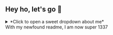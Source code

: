 ## Hey ho, let's go 👋

<details>
  <summary> *Click to open a sweet dropdown about me* </summary>
  
- 🔭🔭what's poppin friends🔭🔭 
- I'm just a dude who likes to code all the time
- let's collab 👯 
- I don't understand how bullet points work 🤔
- <details>
    <summary> recursion </summary>
    <details>
      <summary> *Click to open a sweet dropdown about me* </summary>

    - 🔭🔭what's poppin friends🔭🔭 
    - I'm just a dude who likes to code all the time
    - let's collab 👯 
    - I don't understand how bullet points work 🤔
      - <details>
        <summary> recursion </summary>
          <details>
            <summary> *Click to open a sweet dropdown about me* </summary>

          - 🔭🔭what's poppin friends🔭🔭 
          - I'm just a dude who likes to code all the time
          - let's collab 👯 
          - I don't understand how bullet points work 🤔
          - <details>
              <summary> recursion </summary>
              <details>
                <summary> *Click to open a sweet dropdown about me* </summary>

              - 🔭🔭what's poppin friends🔭🔭 
              - I'm just a dude who likes to code all the time
              - let's collab 👯 
              - I don't understand how bullet points work 🤔
                - <details>
                  <summary> base case </summary>
                    ![infinitesina][sinagif]
                  </details>
              </details>
          With my newfound readme, I am now super 1337
            </details>
          </details>
        </details>
    </details>
  </details>
</details>
With my newfound readme, I am now super 1337

[sinagif]: https://gist.github.com/SinaKhalili/766887e91f5318d56dc07560dff7b9eb/raw/6ee0e4452e4dbea445820908c4c515155f647984/sina_fractal_zoom.gif "sina_gif"
